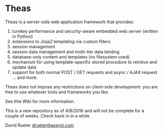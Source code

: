 # Theas

Theas is a server-side web application framework that provides:

1) turnkey performance and security-aware embedded web server (written in Python)
2) extensions to Jinja2 templating via custom filters
3) session management
4) session data management and multi-tier data binding
5) database-only content and templates (no filesystem used)
6) mechanism for using template-specific stored procedure to retrieve and update data
7) support for both normal POST / GET requests and async / AJAX request
... and more.

Theas does not impose any restrictions on client-side development:  you are free to use whatever tools and frameworks you like.

See thie Wiki for more information.

This is a new repository as of 4/8/2016 and will not be complete for a couple of weeks.  Check back in in a while.

David Rueter
drueter@assyst.com
